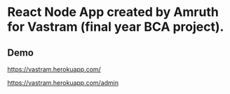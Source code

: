 # React Node App created by Amruth for Vastram (final year BCA project).

## Demo

https://vastram.herokuapp.com/ 

https://vastram.herokuapp.com/admin

